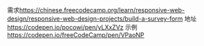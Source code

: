 需求<https://chinese.freecodecamp.org/learn/responsive-web-design/responsive-web-design-projects/build-a-survey-form>
地址<https://codepen.io/pocowi/pen/yLXxZVz>
示例<https://codepen.io/freeCodeCamp/pen/VPaoNP>